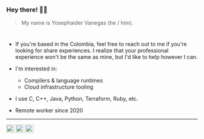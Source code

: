### Hey there! 👋🏼

> My name is Yosephaider Vanegas (he / him).
#
  - If you're based in the Colombia, feel free to reach out to me if you're looking for share experiences. I realize that your professional experience won't be the same as mine, but I'd like to help however I can.
  - I'm interested in:
    - Compilers & language runtimes
    - Cloud infrastructure tooling

  - I use C, C++, Java, Python, Terraform, Ruby, etc.
  - Remote worker since 2020


---
<a href="https://twitter.com/yosephaider">
  <img align="left" alt="Oleksandr's Twitter" width="22px" src="https://cdn.jsdelivr.net/npm/simple-icons@v3/icons/twitter.svg" />
</a>
<a href="https://www.linkedin.com/in/yosephaider">
  <img align="left" alt="Oleksandr's Linkdein" width="22px" src="https://cdn.jsdelivr.net/npm/simple-icons@v3/icons/linkedin.svg" />
</a>
<a href="https://github.com/yosephaider">
  <img align="left" alt="Oleksandr's Github" width="22px" src="https://cdn.jsdelivr.net/npm/simple-icons@v3/icons/github.svg" />
</a>
